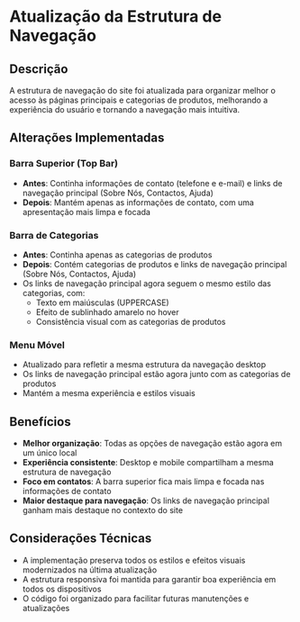 # Atualização da Estrutura de Navegação

## Descrição
A estrutura de navegação do site foi atualizada para organizar melhor o acesso às páginas principais e categorias de produtos, melhorando a experiência do usuário e tornando a navegação mais intuitiva.

## Alterações Implementadas

### Barra Superior (Top Bar)
- **Antes**: Continha informações de contato (telefone e e-mail) e links de navegação principal (Sobre Nós, Contactos, Ajuda)
- **Depois**: Mantém apenas as informações de contato, com uma apresentação mais limpa e focada

### Barra de Categorias
- **Antes**: Continha apenas as categorias de produtos
- **Depois**: Contém categorias de produtos e links de navegação principal (Sobre Nós, Contactos, Ajuda)
- Os links de navegação principal agora seguem o mesmo estilo das categorias, com:
  - Texto em maiúsculas (UPPERCASE)
  - Efeito de sublinhado amarelo no hover
  - Consistência visual com as categorias de produtos

### Menu Móvel
- Atualizado para refletir a mesma estrutura da navegação desktop
- Os links de navegação principal estão agora junto com as categorias de produtos
- Mantém a mesma experiência e estilos visuais

## Benefícios
- **Melhor organização**: Todas as opções de navegação estão agora em um único local
- **Experiência consistente**: Desktop e mobile compartilham a mesma estrutura de navegação
- **Foco em contatos**: A barra superior fica mais limpa e focada nas informações de contato
- **Maior destaque para navegação**: Os links de navegação principal ganham mais destaque no contexto do site

## Considerações Técnicas
- A implementação preserva todos os estilos e efeitos visuais modernizados na última atualização
- A estrutura responsiva foi mantida para garantir boa experiência em todos os dispositivos
- O código foi organizado para facilitar futuras manutenções e atualizações 